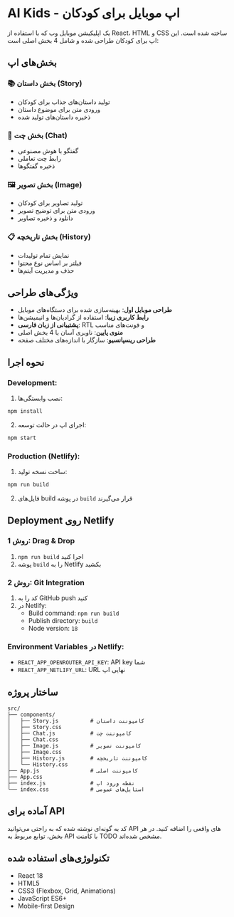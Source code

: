 # AI Kids - اپ موبایل برای کودکان

یک اپلیکیشن موبایل وب که با استفاده از React، HTML و CSS ساخته شده است. این اپ برای کودکان طراحی شده و شامل 4 بخش اصلی است:

## بخش‌های اپ

### 📚 بخش داستان (Story)
- تولید داستان‌های جذاب برای کودکان
- ورودی متن برای موضوع داستان
- ذخیره داستان‌های تولید شده

### 💬 بخش چت (Chat)
- گفتگو با هوش مصنوعی
- رابط چت تعاملی
- ذخیره گفتگوها

### 🖼️ بخش تصویر (Image)
- تولید تصاویر برای کودکان
- ورودی متن برای توضیح تصویر
- دانلود و ذخیره تصاویر

### 📋 بخش تاریخچه (History)
- نمایش تمام تولیدات
- فیلتر بر اساس نوع محتوا
- حذف و مدیریت آیتم‌ها

## ویژگی‌های طراحی

- **طراحی موبایل اول**: بهینه‌سازی شده برای دستگاه‌های موبایل
- **رابط کاربری زیبا**: استفاده از گرادیان‌ها و انیمیشن‌ها
- **پشتیبانی از زبان فارسی**: RTL و فونت‌های مناسب
- **منوی پایین**: ناوبری آسان با 4 بخش اصلی
- **طراحی ریسپانسیو**: سازگار با اندازه‌های مختلف صفحه

## نحوه اجرا

### Development:
1. نصب وابستگی‌ها:
```bash
npm install
```

2. اجرای اپ در حالت توسعه:
```bash
npm start
```

### Production (Netlify):
1. ساخت نسخه تولید:
```bash
npm run build
```

2. فایل‌های build در پوشه `build` قرار می‌گیرند

## Deployment روی Netlify

### روش 1: Drag & Drop
1. `npm run build` اجرا کنید
2. پوشه `build` را به Netlify بکشید

### روش 2: Git Integration
1. کد را به GitHub push کنید
2. در Netlify:
   - Build command: `npm run build`
   - Publish directory: `build`
   - Node version: `18`

### Environment Variables در Netlify:
- `REACT_APP_OPENROUTER_API_KEY`: API key شما
- `REACT_APP_NETLIFY_URL`: URL نهایی اپ

## ساختار پروژه

```
src/
├── components/
│   ├── Story.js          # کامپوننت داستان
│   ├── Story.css
│   ├── Chat.js           # کامپوننت چت
│   ├── Chat.css
│   ├── Image.js          # کامپوننت تصویر
│   ├── Image.css
│   ├── History.js        # کامپوننت تاریخچه
│   └── History.css
├── App.js                # کامپوننت اصلی
├── App.css
├── index.js              # نقطه ورود اپ
└── index.css             # استایل‌های عمومی
```

## آماده برای API

کد به گونه‌ای نوشته شده که به راحتی می‌توانید API های واقعی را اضافه کنید. در هر بخش، توابع مربوط به API با کامنت TODO مشخص شده‌اند.

## تکنولوژی‌های استفاده شده

- React 18
- HTML5
- CSS3 (Flexbox, Grid, Animations)
- JavaScript ES6+
- Mobile-first Design
